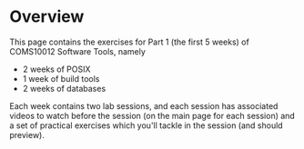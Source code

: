 # Overview

This page contains the exercises for Part 1 (the first 5 weeks) of COMS10012 Software Tools, namely

  - 2 weeks of POSIX
  - 1 week of build tools
  - 2 weeks of databases

Each week contains two lab sessions, and each session has associated videos to
watch before the session (on the main page for each session) and a set of
practical exercises which you'll tackle in the session (and should preview).

